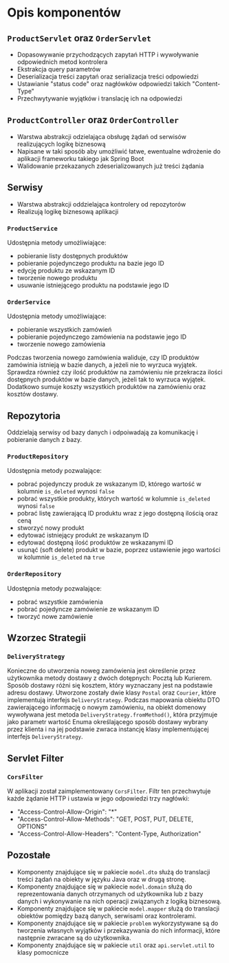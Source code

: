# Opis komponentów

## `ProductServlet` oraz `OrderServlet`
 - Dopasowywanie przychodzących zapytań HTTP i wywoływanie odpowiednich metod kontrolera
 - Ekstrakcja query parametrów
 - Deserializacja treści zapytań oraz serializacja treści odpowiedzi
 - Ustawianie "status code" oraz nagłówków odpowiedzi takich "Content-Type"
 - Przechwytywanie wyjątków i translację ich na odpowiedzi

## `ProductController` oraz `OrderController`
 - Warstwa abstrakcji odzielająca obsługę żądań od serwisów realizujących logikę biznesową
 - Napisane w taki sposób aby umożliwić łatwe, ewentualne wdrożenie do aplikacji frameworku takiego jak Spring Boot
 - Walidowanie przekazanych zdeserializowanych już treści żądania

## Serwisy
 - Warstwa abstrakcji oddzielająca kontrolery od repozytorów
 - Realizują logikę biznesową aplikacji

### `ProductService`
Udostępnia metody umożliwiające:
 - pobieranie listy dostępnych produktów
 - pobieranie pojedynczego produktu na bazie jego ID
 - edycję produktu ze wskazanym ID
 - tworzenie nowego produktu
 - usuwanie istniejącego produktu na podstawie jego ID

### `OrderService`
Udostępnia metody umożliwiające:
 - pobieranie wszystkich zamówień
 - pobieranie pojedynczego zamówienia na podstawie jego ID
 - tworzenie nowego zamówienia

Podczas tworzenia nowego zamówienia waliduje, czy ID produktów zamówinia istnieją w bazie danych, a jeżeli nie to wyrzuca wyjątek.
Sprawdza również czy ilość produktów na zamówieniu nie przekracza ilości dostępnych produktów w bazie danych, jeżeli tak to wyrzuca wyjątek.
Dodatkowo sumuje koszty wszystkich produktów na zamówieniu oraz kosztów dostawy.

## Repozytoria
Oddzielają serwisy od bazy danych i odpoiwadają za komunikację i pobieranie danych z bazy.

### `ProductRepository`
Udostępnia metody pozwalające: 
 - pobrać pojedynczy produk ze wskazanym ID, którego wartość w kolumnie `is_deleted` wynosi `false`
 - pobrać wszystkie produkty, których wartość w kolumnie `is_deleted` wynosi `false`
 - pobrać listę zawierającą ID produktu wraz z jego dostępną ilością oraz ceną
 - stworzyć nowy produkt
 - edytować istniejący produkt ze wskazanym ID
 - edytować dostępną ilość produktów ze wskazanymi ID
 - usunąć (soft delete) produkt w bazie, poprzez ustawienie jego wartości w kolumnie `is_deleted` na `true`

### `OrderRepository`
Udostępnia metody pozwalające:
 - pobrać wszystkie zamówienia
 - pobrać pojedyncze zamówienie ze wskazanym ID
 - tworzyć nowe zamówienie

## Wzorzec Strategii
### `DeliveryStrategy`
Konieczne do utworzenia noweg zamówienia jest określenie przez użytkownika metody dostawy z dwóch dotępnych: Pocztą lub Kurierem.
Sposób dostawy różni się kosztem, który wyznaczany jest na podstawie adresu dostawy. Utworzone zostały dwie klasy `Postal` oraz `Courier`, które implementują interfejs `DeliveryStrategy`.
Podczas mapowania obiektu DTO zawierającego informację o nowym zamówieniu, na obiekt domenowy wywoływana jest metoda `DeliveryStrategy.fromMethod()`, która przyjmuje jako parametr wartość Enuma określającego sposób dostawy wybrany przez klienta i na jej podstawie zwraca instancję klasy implementującej interfejs `DeliveryStrategy`.

## Servlet Filter
### `CorsFilter`
W aplikacji został zaimplementowany `CorsFilter`. Filtr ten przechwytuje każde żądanie HTTP i ustawia w jego odpowiedzi trzy nagłówki:
 - "Access-Control-Allow-Origin": "*"
 - "Access-Control-Allow-Methods": "GET, POST, PUT, DELETE, OPTIONS"
 - "Access-Control-Allow-Headers": "Content-Type, Authorization"

## Pozostałe
 - Komponenty znajdujące się w pakiecie `model.dto` służą do translacji treści żądań na obiekty w języku Java oraz w drugą stronę.
 - Komponenty znajdujące się w pakiecie `model.domain` służą do reprezentowania danych otrzymanych od użytkownika lub z bazy danych i wykonywanie na nich operacji związanych z logiką biznesową.
 - Komponenty znajdujące się w pakiecie `model.mapper` służą do translacji obiektów pomiędzy bazą danych, serwisami oraz kontrolerami.
 - Komponenty znajdujące się w pakiecie `problem` wykorzystywane są do tworzenia własnych wyjątków i przekazywania do nich informacji, które następnie zwracane są do użytkownika.
 - Komponenty znajdujące się w pakiecie `util` oraz `api.servlet.util` to klasy pomocnicze